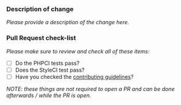 ### Description of change

*Please provide a description of the change here.*

### Pull Request check-list

*Please make sure to review and check all of these items:*

- [ ] Do the PHPCI tests pass?
- [ ] Does the StyleCI test pass?
- [ ] Have you checked the [contributing guidelines](/CONTRIBUTING.md)?

_NOTE: these things are not required to open a PR and can be done afterwards /
while the PR is open._
